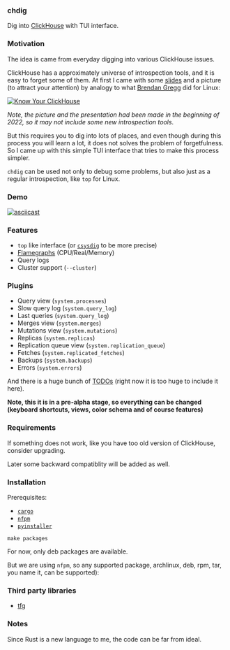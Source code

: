 ### chdig

Dig into [ClickHouse](https://github.com/ClickHouse/ClickHouse/) with TUI interface.

### Motivation

The idea is came from everyday digging into various ClickHouse issues.

ClickHouse has a approximately universe of introspection tools, and it is easy
to forget some of them. At first I came with some
[slides](https://azat.sh/presentations/2022-know-your-clickhouse/) and a
picture (to attract your attention) by analogy to what [Brendan
Gregg](https://www.brendangregg.com/linuxperf.html) did for Linux:

[![Know Your ClickHouse](https://azat.sh/presentations/2022-know-your-clickhouse/Know-Your-ClickHouse.png)](https://azat.sh/presentations/2022-know-your-clickhouse/)

*Note, the picture and the presentation had been made in the beginning of 2022,
so it may not include some new introspection tools*.

But this requires you to dig into lots of places, and even though during this
process you will learn a lot, it does not solves the problem of forgetfulness.
So I came up with this simple TUI interface that tries to make this process
simpler.

`chdig` can be used not only to debug some problems, but also just as a regular
introspection, like `top` for Linux.

### Demo

[![asciicast](https://asciinema.org/a/btIMdbWEMphHxTSVbMybJwgBG.svg)](https://asciinema.org/a/btIMdbWEMphHxTSVbMybJwgBG)

### Features

- `top` like interface (or [`csysdig`](https://github.com/draios/sysdig) to be more precise)
- [Flamegraphs](https://www.brendangregg.com/flamegraphs.html) (CPU/Real/Memory)
- Query logs
- Cluster support (`--cluster`)

### Plugins

- Query view (`system.processes`)
- Slow query log (`system.query_log`)
- Last queries (`system.query_log`)
- Merges view (`system.merges`)
- Mutations view (`system.mutations`)
- Replicas (`system.replicas`)
- Replication queue view (`system.replication_queue`)
- Fetches (`system.replicated_fetches`)
- Backups (`system.backups`)
- Errors (`system.errors`)

And there is a huge bunch of [TODOs](TODO.md#checklist) (right now it is too
huge to include it here).

**Note, this it is in a pre-alpha stage, so everything can be changed (keyboard
shortcuts, views, color schema and of course features)**

### Requirements

If something does not work, like you have too old version of ClickHouse, consider upgrading.

Later some backward compatiblity will be added as well.

### Installation

Prerequisites:
- [`cargo`](https://doc.rust-lang.org/cargo/)
- [`nfpm`](https://github.com/goreleaser/nfpm)
- [`pyinstaller`](https://pyinstaller.org/en/stable/)

```
make packages
```

For now, only deb packages are available.

But we are using `nfpm`, so any supported package, archlinux, deb, rpm, tar,
you name it, can be supported):

### Third party libraries

- [tfg](https://github.com/4rtzel/tfg)

### Notes

Since Rust is a new language to me, the code can be far from ideal.
